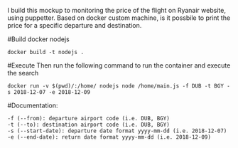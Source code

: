 I build this mockup to monitoring the price of the flight on Ryanair website, using puppetter.
Based on docker custom machine, is it possbile to print the price for a specific departure and destination.

#Build docker nodejs
```
docker build -t nodejs .

```

#Execute
Then run the following command to run the container and execute the search
```
docker run -v $(pwd)/:/home/ nodejs node /home/main.js -f DUB -t BGY -s 2018-12-07 -e 2018-12-09
```

#Documentation:
```
-f (--from): departure airport code (i.e. DUB, BGY)
-t (--to): destination airport code (i.e. DUB, BGY)
-s (--start-date): departure date format yyyy-mm-dd (i.e. 2018-12-07)
-e (--end-date): return date format yyyy-mm-dd (i.e. 2018-12-09)
```
